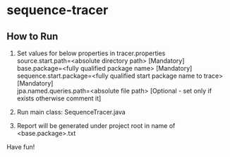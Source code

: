 # sequence-tracer

How to Run
----------
1) Set values for below properties in tracer.properties <br>
	source.start.path=&lt;absolute directory path&gt;		[Mandatory] <br>
	base.package=&lt;fully qualified package name&gt;		[Mandatory] <br>
	sequence.start.package=&lt;fully qualified start package name to trace&gt; [Mandatory] <br>
	jpa.named.queries.path=&lt;absolute file path&gt; [Optional - set only if exists otherwise comment it] 
	
2) Run main class: SequenceTracer.java

3) Report will be generated under project root in name of <base.package>.txt

Have fun!

